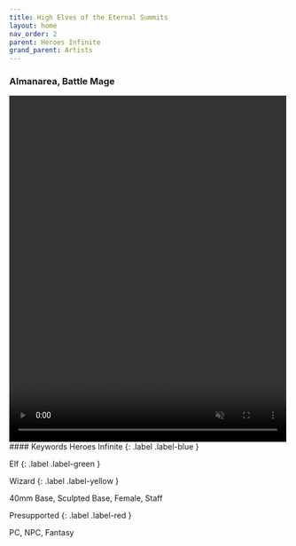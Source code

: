 ```yaml
---
title: High Elves of the Eternal Summits
layout: home
nav_order: 2
parent: Heroes Infinite
grand_parent: Artists
---
```

### Almanarea, Battle Mage
<video width='500' height='625' preload='auto' autoplay muted loop>
  <source src="https://github.com/Exitalterego/tfistls/raw/main/assets/webm/infiniteheroes/highelves/Almanarea.webm" type="video/webm; codecs=vp8, vorbis">
</video>
#### Keywords
Heroes Infinite 
{: .label .label-blue }

Elf 
{: .label .label-green }

Wizard 
{: .label .label-yellow }

40mm Base, Sculpted Base, Female, Staff

Presupported 
{: .label .label-red }

PC, NPC, Fantasy
